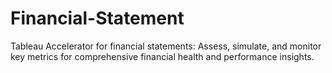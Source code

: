 # Financial-Statement
Tableau Accelerator for financial statements: Assess, simulate, and monitor key metrics for comprehensive financial health and performance insights.
